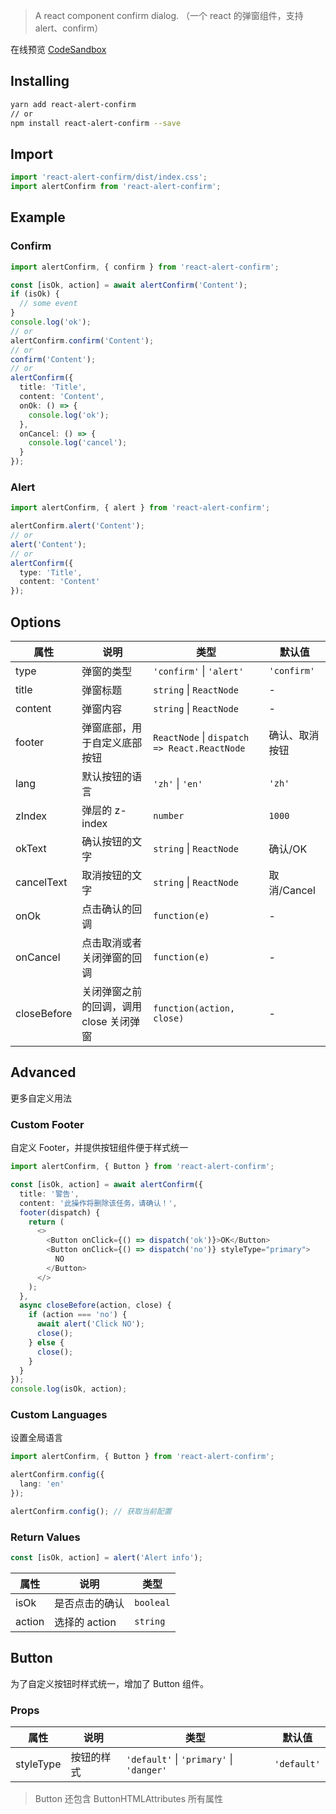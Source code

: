 > A react component confirm dialog. （一个 react 的弹窗组件，支持 alert、confirm）

在线预览 [CodeSandbox](https://codesandbox.io/s/react-alert-confirm-v3-k0gc4)

## Installing

```bash
yarn add react-alert-confirm
// or
npm install react-alert-confirm --save
```

## Import

```typescript
import 'react-alert-confirm/dist/index.css';
import alertConfirm from 'react-alert-confirm';
```

## Example

### Confirm

```typescript jsx
import alertConfirm, { confirm } from 'react-alert-confirm';

const [isOk, action] = await alertConfirm('Content');
if (isOk) {
  // some event
}
console.log('ok');
// or
alertConfirm.confirm('Content');
// or
confirm('Content');
// or
alertConfirm({
  title: 'Title',
  content: 'Content',
  onOk: () => {
    console.log('ok');
  },
  onCancel: () => {
    console.log('cancel');
  }
});
```

### Alert

```typescript jsx
import alertConfirm, { alert } from 'react-alert-confirm';

alertConfirm.alert('Content');
// or
alert('Content');
// or
alertConfirm({
  type: 'Title',
  content: 'Content'
});
```

## Options

| 属性        | 说明                                    | 类型                                             | 默认值         |
| ----------- | --------------------------------------- | ------------------------------------------------ | -------------- |
| type        | 弹窗的类型                              | `'confirm'` &#124; `'alert'`                     | `'confirm'`    |
| title       | 弹窗标题                                | `string` &#124; `ReactNode`                      | -              |
| content     | 弹窗内容                                | `string` &#124; `ReactNode`                      | -              |
| footer      | 弹窗底部，用于自定义底部按钮            | `ReactNode` &#124; `dispatch => React.ReactNode` | 确认、取消按钮 |
| lang        | 默认按钮的语言                          | `'zh'` &#124; `'en'`                             | `'zh'`         |
| zIndex      | 弹层的 z-index                          | `number`                                         | `1000`         |
| okText      | 确认按钮的文字                          | `string` &#124; `ReactNode`                      | 确认/OK        |
| cancelText  | 取消按钮的文字                          | `string` &#124; `ReactNode`                      | 取消/Cancel    |
| onOk        | 点击确认的回调                          | `function(e)`                                    | -              |
| onCancel    | 点击取消或者关闭弹窗的回调              | `function(e)`                                    | -              |
| closeBefore | 关闭弹窗之前的回调，调用 close 关闭弹窗 | `function(action, close)`                        | -              |

## Advanced

更多自定义用法

### Custom Footer

自定义 Footer，并提供按钮组件便于样式统一

```typescript jsx
import alertConfirm, { Button } from 'react-alert-confirm';

const [isOk, action] = await alertConfirm({
  title: '警告',
  content: '此操作将删除该任务，请确认！',
  footer(dispatch) {
    return (
      <>
        <Button onClick={() => dispatch('ok')}>OK</Button>
        <Button onClick={() => dispatch('no')} styleType="primary">
          NO
        </Button>
      </>
    );
  },
  async closeBefore(action, close) {
    if (action === 'no') {
      await alert('Click NO');
      close();
    } else {
      close();
    }
  }
});
console.log(isOk, action);
```

### Custom Languages

设置全局语言

```typescript jsx
import alertConfirm, { Button } from 'react-alert-confirm';

alertConfirm.config({
  lang: 'en'
});

alertConfirm.config(); // 获取当前配置
```

### Return Values

```typescript jsx
const [isOk, action] = alert('Alert info');
```

| 属性   | 说明           | 类型      |
| ------ | -------------- | --------- |
| isOk   | 是否点击的确认 | `booleal` |
| action | 选择的 action  | `string`  |

## Button

为了自定义按钮时样式统一，增加了 Button 组件。

### Props

| 属性      | 说明       | 类型                                             | 默认值      |
| --------- | ---------- | ------------------------------------------------ | ----------- |
| styleType | 按钮的样式 | `'default'` &#124; `'primary'` &#124; `'danger'` | `'default'` |

> Button 还包含 ButtonHTMLAttributes 所有属性
